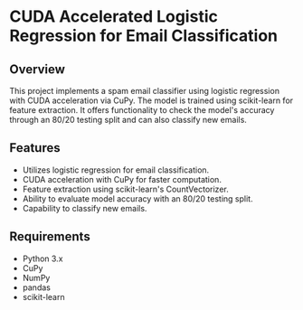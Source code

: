 # CUDA Accelerated Logistic Regression for Email Classification

## Overview

This project implements a spam email classifier using logistic regression with CUDA acceleration via CuPy. The model is trained using scikit-learn for feature extraction. It offers functionality to check the model's accuracy through an 80/20 testing split and can also classify new emails.

## Features

- Utilizes logistic regression for email classification.
- CUDA acceleration with CuPy for faster computation.
- Feature extraction using scikit-learn's CountVectorizer.
- Ability to evaluate model accuracy with an 80/20 testing split.
- Capability to classify new emails.

## Requirements

- Python 3.x
- CuPy
- NumPy
- pandas
- scikit-learn

